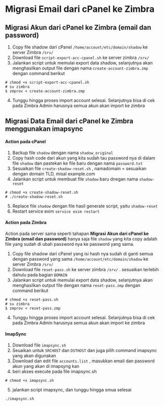 # Migrasi Email dari cPanel ke Zimbra

## Migrasi Akun dari cPanel ke Zimbra (email dan password)
1. Copy file shadow dari cPanel `/home/account/etc/domain/shadow` ke server Zimbra `/srv/`
2. Download file `script-export-acc-cpanel.sh` ke server zimbra `/srv/`
3. Jalankan script untuk memulai export data shadow, selanjutnya akan menghasilkan output file dengan nama `create-account-zimbra.zmp` dengan command berikut  
```
# chmod +x script-export-acc-cpanel.sh  
# su zimbra  
$ zmprov < create-account-zimbra.zmp
```
4. Tunggu hingga proses import account selesai. Selanjutnya bisa di cek pada Zimbra Admin harusnya semua akun akan import ke zimbra

## Migrasi Data Email dari cPanel ke Zimbra menggunakan imapsync
#### Action pada cPanel
1. Backup file `shadow` dengan nama `shadow_original`
2. Copy hash code dari akun yang kita sudah tau password nya di dalam file `shadow` dan pastekan ke file baru dengan nama `password.txt`
3. Sesuaikan file `create-shadow-reset.sh` , namadomain = sesuaikan dengan domain TLD, misal example.com
4. Jalankan script untuk membuat file `shadow` baru dnegan nama `shadow-reset`
```
# chmod +x create-shadow-reset.sh
# ./create-shadow-reset.sh
```
5. Replace file `shadow` dengan file hasil generate script, yaitu `shadow-reset`
6. Restart service exim `service exim restart`

#### Action pada Zimbra
Action pada server sama seperti tahapan **Migrasi Akun dari cPanel ke Zimbra (email dan password)** hanya saja file `shadow` yang kita copy adalah file yang sudah di ubah password nya ke password yang sama.

1. Copy file shadow dari cPanel yang isi hash nya sudah di ganti semua dengan password yang sama `/home/account/etc/domain/shadow` ke server Zimbra `/srv/`
2. Download file `reset-pass.sh` ke server zimbra `/srv/` . sesuaikan terlebih dahulu pada bagian `DOMAIN`
3. Jalankan script untuk memulai export data shadow, selanjutnya akan menghasilkan output file dengan nama `reset-pass.zmp` dengan command berikut  
```
# chmod +x reset-pass.sh  
# su zimbra  
$ zmprov < reset-pass.zmp
```
4. Tunggu hingga proses import account selesai. Selanjutnya bisa di cek pada Zimbra Admin harusnya semua akun akan import ke zimbra

#### ImapSync
1. Download file `imapsync.sh`
2. Seuaikan untuk `SRCHOST` dan `DSTHOST` dan juga pilih command imapsync yang akan digunakan
3. Download dan edit file `accounts.list` , masukkan email dan password akun yang akan di imapsyng kan
4. beri akses execute pada file imapsync.sh
```
# chmod +x imapsync.sh
```
5. jalankan script imapsync, dan tunggu hingga smua selesai
```
./imapsync.sh
```
